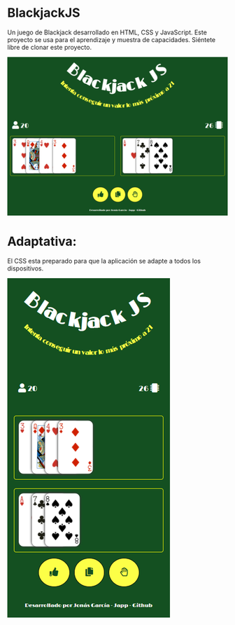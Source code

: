 # BlackjackJS
Un juego de Blackjack desarrollado en HTML, CSS y JavaScript. Este proyecto se usa para el aprendizaje y muestra de capacidades. Siéntete libre de clonar este proyecto.

<img src="/assets/img/captura.png" alt="My cool logo"/>

# Adaptativa:
El CSS esta preparado para que la aplicación se adapte a todos los dispositivos.

<img src="/assets/img/captura-movil.png" alt="My cool logo"/>
